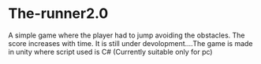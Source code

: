 # The-runner2.0
A simple game where the player had to jump avoiding the obstacles. The score increases with time. It is still under devolopment....The game is made in unity where script used is C#
(Currently suitable only for pc)
